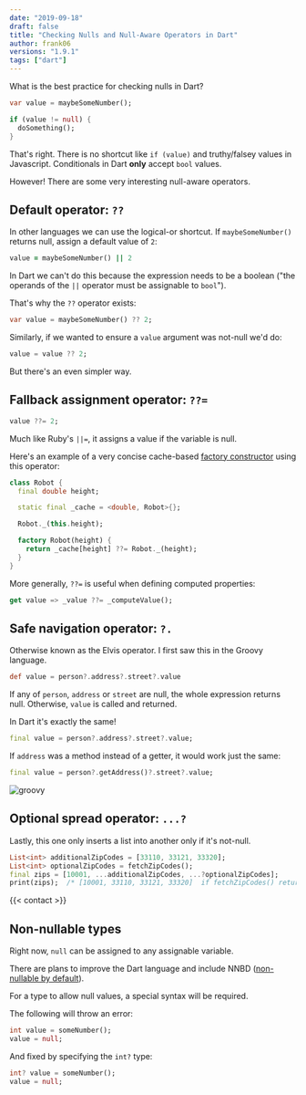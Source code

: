 ```yaml
---
date: "2019-09-18"
draft: false
title: "Checking Nulls and Null-Aware Operators in Dart"
author: frank06
versions: "1.9.1"
tags: ["dart"]
---
```


What is the best practice for checking nulls in Dart?

```dart
var value = maybeSomeNumber();

if (value != null) {
  doSomething();
}
```

That's right. There is no shortcut like `if (value)` and truthy/falsey values in Javascript. Conditionals in Dart **only** accept `bool` values.

However! There are some very interesting null-aware operators.

## Default operator: `??`

In other languages we can use the logical-or shortcut. If `maybeSomeNumber()` returns null, assign a default value of `2`:

```ruby
value = maybeSomeNumber() || 2
```

In Dart we can't do this because the expression needs to be a boolean ("the operands of the `||` operator must be assignable to `bool`").

That's why the `??` operator exists:

```dart
var value = maybeSomeNumber() ?? 2;
```

Similarly, if we wanted to ensure a `value` argument was not-null we'd do:

```dart
value = value ?? 2;
```

But there's an even simpler way.

## Fallback assignment operator: `??=`

```dart
value ??= 2;
```

Much like Ruby's `||=`, it assigns a value if the variable is null.

Here's an example of a very concise cache-based [factory constructor](/articles/deconstructing-dart-constructors) using this operator:

```dart {hl_lines=[9]}
class Robot {
  final double height;

  static final _cache = <double, Robot>{};

  Robot._(this.height);

  factory Robot(height) {
    return _cache[height] ??= Robot._(height);
  }
}
```

More generally, `??=` is useful when defining computed properties:

```dart
get value => _value ??= _computeValue();
```

## Safe navigation operator: `?.`

Otherwise known as the Elvis operator. I first saw this in the Groovy language.

```groovy
def value = person?.address?.street?.value
```

If any of `person`, `address` or `street` are null, the whole expression returns null. Otherwise, `value` is called and returned.

In Dart it's exactly the same!

```dart
final value = person?.address?.street?.value;
```

If `address` was a method instead of a getter, it would work just the same:

```dart
final value = person?.getAddress()?.street?.value;
```

![groovy](https://media.giphy.com/media/1Bg8omsmc0ZXEsc67W/giphy.gif)

## Optional spread operator: `...?`

Lastly, this one only inserts a list into another only if it's not-null.

```dart
List<int> additionalZipCodes = [33110, 33121, 33320];
List<int> optionalZipCodes = fetchZipCodes();
final zips = [10001, ...additionalZipCodes, ...?optionalZipCodes];
print(zips);  /* [10001, 33110, 33121, 33320]  if fetchZipCodes() returns null */
```

{{< contact >}}

## Non-nullable types

Right now, `null` can be assigned to any assignable variable.

There are plans to improve the Dart language and include NNBD ([non-nullable by default](https://github.com/dart-lang/language/issues/110)).

For a type to allow null values, a special syntax will be required.

The following will throw an error:

```dart
int value = someNumber();
value = null;
```

And fixed by specifying the `int?` type:

```dart
int? value = someNumber();
value = null;
```
